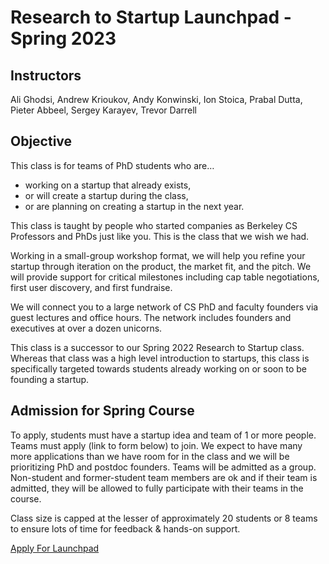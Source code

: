 # Research to Startup Launchpad - Spring 2023

## Instructors

Ali Ghodsi, Andrew Krioukov, Andy Konwinski, Ion Stoica, Prabal Dutta, Pieter Abbeel, Sergey Karayev, Trevor Darrell

## Objective

This class is for teams of PhD students who are…
* working on a startup that already exists,
* or will create a startup during the class,
* or are planning on creating a startup in the next year.

This class is taught by people who started companies as Berkeley CS Professors and PhDs just like you. This is the class that we wish we had.

Working in a small-group workshop format, we will help you refine your startup through iteration on the product, the market fit, and the pitch. We will provide support for critical milestones including cap table negotiations, first user discovery, and first fundraise.

We will connect you to a large network of CS PhD and faculty founders via guest lectures and office hours. The network includes founders and executives at over a dozen unicorns.

This class is a successor to our Spring 2022 Research to Startup class. Whereas that class was a high level introduction to startups, this class is specifically targeted towards students already working on or soon to be founding a startup.

## Admission for Spring Course

To apply, students must have a startup idea and team of 1 or more people. Teams must apply (link to form below) to join.
We expect to have many more applications than we have room for in the class and we will be prioritizing PhD and postdoc founders.
Teams will be admitted as a group. Non-student and former-student team members are ok and if their team is admitted,
they will be allowed to fully participate with their teams in the course.

Class size is capped at the lesser of approximately 20 students or 8 teams to ensure lots of time for feedback & hands-on support.

<div class="centerer-container">
<a class="apply-button" href="https://docs.google.com/forms/d/e/1FAIpQLScjmBWPXlD70tZYMatvR3ayI3Y5j8j8uoRm2_1cSkXGm5thSg/viewform">Apply For Launchpad</a>
</div>
